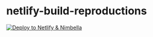 # netlify-build-reproductions
<a href="https://app.netlify.com/start/deploy?repository=https://github.com/rabbah/netlify-build-reproductions&stack=nimbella" target="_blank">![Deploy to Netlify & Nimbella](https://netlify-apigcp.nimbella.io/deploy-button.svg)</a>
